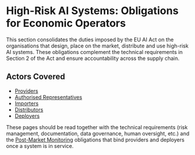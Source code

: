 # High-Risk AI Systems: Obligations for Economic Operators

This section consolidates the duties imposed by the EU AI Act on the organisations that design, place on the market, distribute and use high-risk AI systems. These obligations complement the technical requirements in Section 2 of the Act and ensure accountability across the supply chain.

## Actors Covered

* [Providers](./providers.md)
* [Authorised Representatives](./authorised_representatives.md)
* [Importers](./importers.md)
* [Distributors](./distributors.md)
* [Deployers](./deployers.md)

These pages should be read together with the technical requirements (risk management, documentation, data governance, human oversight, etc.) and the [Post-Market Monitoring](../requirements/post_market_monitoring/post_market_monitoring.md) obligations that bind providers and deployers once a system is in service.

